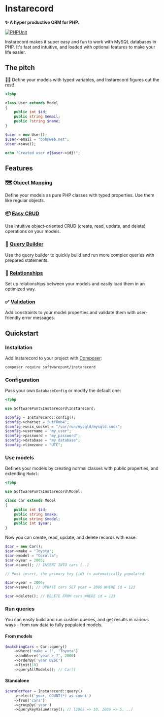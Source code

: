 # Instarecord
**✨ A hyper productive ORM for PHP.**

[![PHPUnit](https://github.com/SoftwarePunt/instarecord/actions/workflows/phpunit.yml/badge.svg)](https://github.com/SoftwarePunt/instarecord/actions/workflows/phpunit.yml)

Instarecord makes it super easy and fun to work with MySQL databases in PHP. It's fast and intuitive, and loaded with optional features to make your life easier.

## The pitch
🧙‍♂️ Define your models with typed variables, and Instarecord figures out the rest!

```php
<?php

class User extends Model
{
    public int $id;
    public string $email;
    public ?string $name;
}

$user = new User();
$user->email = "bob@web.net";
$user->save(); 

echo "Created user #{$user->id}!";
```

## Features

### 🗺️ [Object Mapping](./docs/ObjectMapping.md)
Define your models as pure PHP classes with typed properties. Use them like regular objects.

### 📦 [Easy CRUD](./docs/CRUD.md)
Use intuitive object-oriented CRUD (create, read, update, and delete) operations on your models.

### 🔎 [Query Builder](./docs/Queries.md)
Use the query builder to quickly build and run more complex queries with prepared statements.

### 🤝 [Relationships](./docs/Relationships.md)
Set up relationships between your models and easily load them in an optimized way.

### ✅ [Validation](./docs/Validation.md)
Add constraints to your model properties and validate them with user-friendly error messages. 

## Quickstart

### Installation
Add Instarecord to your project with [Composer](https://getcomposer.org/):

```bash
composer require softwarepunt/instarecord
```

### Configuration
Pass your own `DatabaseConfig` or modify the default one:

```php
<?php

use SoftwarePunt\Instarecord\Instarecord;

$config = Instarecord::config();
$config->charset = "utf8mb4";
$config->unix_socket = "/var/run/mysqld/mysqld.sock";
$config->username = "my_user";
$config->password = "my_password";
$config->database = "my_database";
$config->timezone = "UTC";
```  

### Use models
Defines your models by creating normal classes with public properties, and extending `Model`:

```php
<?php

use SoftwarePunt\Instarecord\Model;

class Car extends Model
{
    public int $id;
    public string $make;
    public string $model;
    public int $year;
}
```

Now you can create, read, update, and delete records with ease:

```php
$car = new Car();
$car->make = "Toyota";
$car->model = "Corolla";
$car->year = 2005;
$car->save(); // INSERT INTO cars [..]

// Post insert, the primary key (id) is automatically populated

$car->year = 2006;
$car->save(); // UPDATE cars SET year = 2006 WHERE id = 123

$car->delete(); // DELETE FROM cars WHERE id = 123
```

### Run queries
You can easily build and run custom queries, and get results in various ways - from raw data to fully populated models.

#### From models
```php
$matchingCars = Car::query()
    ->where('make = ?', 'Toyota')
    ->andWhere('year > ?', 2000)
    ->orderBy('year DESC')
    ->limit(10)
    ->queryAllModels(); // Car[]
```

#### Standalone

```php
$carsPerYear = Instarecord::query()
    ->select('year, COUNT(*) as count')
    ->from('cars')
    ->groupBy('year')
    ->queryKeyValueArray(); // [2005 => 10, 2006 => 5, ..]
```